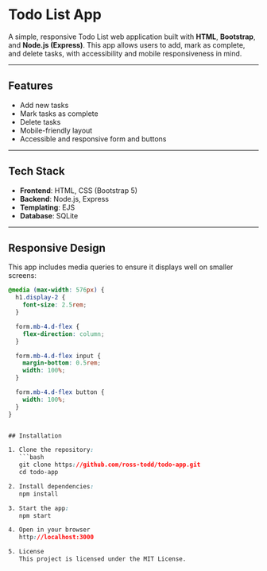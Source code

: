 # Todo List App

A simple, responsive Todo List web application built with **HTML**, **Bootstrap**, and **Node.js (Express)**. This app allows users to add, mark as complete, and delete tasks, with accessibility and mobile responsiveness in mind.

---

## Features

- Add new tasks  
- Mark tasks as complete  
- Delete tasks  
- Mobile-friendly layout  
- Accessible and responsive form and buttons  

---

## Tech Stack

- **Frontend**: HTML, CSS (Bootstrap 5)  
- **Backend**: Node.js, Express  
- **Templating**: EJS  
- **Database**: SQLite  

---

## Responsive Design

This app includes media queries to ensure it displays well on smaller screens:

```css
@media (max-width: 576px) {
  h1.display-2 {
    font-size: 2.5rem;
  }

  form.mb-4.d-flex {
    flex-direction: column;
  }

  form.mb-4.d-flex input {
    margin-bottom: 0.5rem;
    width: 100%;
  }

  form.mb-4.d-flex button {
    width: 100%;
  }
}


## Installation

1. Clone the repository:
   ```bash
   git clone https://github.com/ross-todd/todo-app.git
   cd todo-app

2. Install dependencies:
   npm install

3. Start the app:
   npm start

4. Open in your browser
   http://localhost:3000

5. License
   This project is licensed under the MIT License.


